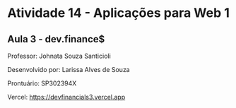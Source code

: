 # Atividade 14 - Aplicações para Web 1

## Aula 3 - dev.finance$

Professor: Johnata Souza Santicioli

Desenvolvido por: Larissa Alves de Souza

Prontuário: SP302394X

Vercel: https://devfinancials3.vercel.app

